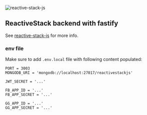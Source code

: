 ![reactive-stack-js](https://avatars0.githubusercontent.com/u/72337471?s=75)
## ReactiveStack backend with fastify

See [reactive-stack-js](https://github.com/reactive-stack-js) for more info.

### env file

Make sure to add ```.env.local``` file with following content populated:
```properties
PORT = 3003
MONGODB_URI = 'mongodb://localhost:27017/reactivestackjs'

JWT_SECRET = '...'

FB_APP_ID = '...'
FB_APP_SECRET = '...'

GG_APP_ID = '...'
GG_APP_SECRET = '...'
```
